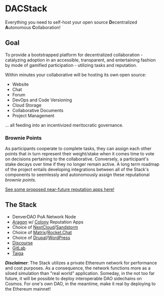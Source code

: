 # DACStack
Everything you need to self-host your open source **D**ecentralized **A**utonomous **C**ollaboration!  

## Goal
To provide a bootstrapped platform for decentralized collaboration - catalyzing adoption in an accessible, transparent, and entertaining fashion by mode of gamified participation - utilizing tasks and reputation.  

Within minutes your collaborative will be hosting its own open source:
* Website
* Chat
* Forum
* DevOps and Code Versioning
* Cloud Storage
* Collaborative Documents
* Project Management

... all feeding into an incentivized meritocratic governance.  

### Brownie Points

As participants cooperate to complete tasks, they can assign each other points that in turn represent their weight/stake when it comes time to vote on decisions pertaining to the collaborative. Conversely, a participant's stake decays over time if they no longer remain active. A long term roadmap of the project entails developing integrations between all of the Stack's components to seemlessly and autonomously assign these reputational _brownie points_.

[See some proposed near-future reputation apps here!](https://github.com/DenverDAO/DACStack/wiki/Proposed-Reputation-Apps)

## The Stack
* DenverDAO PoA Network Node  
* [Aragon](https://aragon.org/) w/ [Colony](https://colony.io/) Reputation Apps  
* Choice of [NextCloud](https://nextcloud.com/)/[Sandstorm](https://sandstorm.io/)  
* Choice of [Matrix](https://matrix.org/blog/home/)/[Rocket.Chat](https://rocket.chat/)  
* Choice of [Drupal](https://www.drupal.org/)/[WordPress](https://wordpress.org/)  
* [Discourse](https://www.discourse.org/)
* [GitLab](https://about.gitlab.com/)
* [Taiga](https://taiga.io/)

_**Disclaimer**_: The Stack utilizes a private Ethereum network for performance and cost purposes. As a consequence, the network functions more as a siloed simulation than "real world" application. Someday, in the not too far future, it will be possible to deploy interoperable DAO sidechains on Cosmos. For one's own DAO, in the meantime, make it real by deploying to the Ethereum mainnet!
